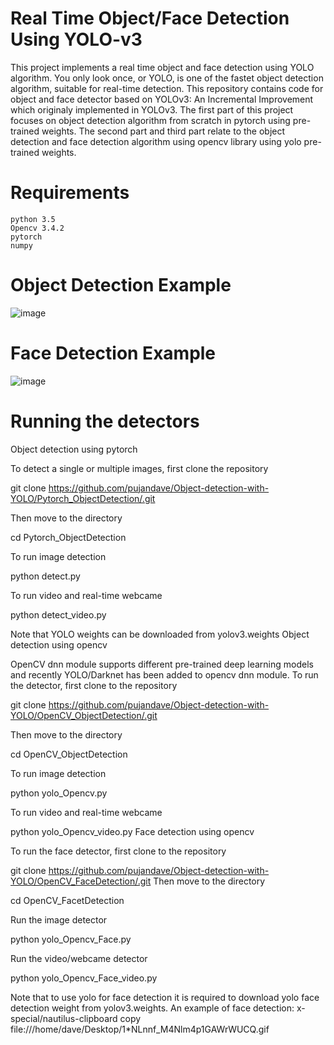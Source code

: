 # Real Time Object/Face Detection Using YOLO-v3

This project implements a real time object and face detection using YOLO algorithm. You only look once, or YOLO, is one of the fastet object detection algorithm, suitable for real-time detection. This repository contains code for object and face detector based on YOLOv3: An Incremental Improvement which originaly implemented in YOLOv3. The first part of this project focuses on object detection algorithm from scratch in pytorch using pre-trained weights. The second part and third part relate to the object detection and face detection algorithm using opencv library using yolo pre-trained weights.

# Requirements

    python 3.5
    Opencv 3.4.2
    pytorch
    numpy

# Object Detection Example
![image](https://user-images.githubusercontent.com/78218075/144877292-33f5e864-9997-4bcf-b25e-40070d21ba14.png)

# Face Detection Example

![image](https://user-images.githubusercontent.com/78218075/144877531-164fb599-80c3-4be6-9778-327a14238f32.png)

# Running the detectors

Object detection using pytorch

To detect a single or multiple images, first clone the repository

git clone https://github.com/pujandave/Object-detection-with-YOLO/Pytorch_ObjectDetection/.git

Then move to the directory

cd Pytorch_ObjectDetection

To run image detection

python detect.py

To run video and real-time webcame

python detect_video.py

Note that YOLO weights can be downloaded from yolov3.weights
Object detection using opencv

OpenCV dnn module supports different pre-trained deep learning models and recently YOLO/Darknet has been added to opencv dnn module. To run the detector, first clone to the repository

git clone https://github.com/pujandave/Object-detection-with-YOLO/OpenCV_ObjectDetection/.git

Then move to the directory

cd OpenCV_ObjectDetection

To run image detection

python yolo_Opencv.py

To run video and real-time webcame

python yolo_Opencv_video.py
Face detection using opencv

To run the face detector, first clone to the repository

git clone https://github.com/pujandave/Object-detection-with-YOLO/OpenCV_FaceDetection/.git Then move to the directory

cd OpenCV_FacetDetection

Run the image detector

python yolo_Opencv_Face.py

Run the video/webcame detector

python yolo_Opencv_Face_video.py

Note that to use yolo for face detection it is required to download yolo face detection weight from yolov3.weights. An example of face detection:
x-special/nautilus-clipboard
copy
file:///home/dave/Desktop/1*NLnnf_M4Nlm4p1GAWrWUCQ.gif

